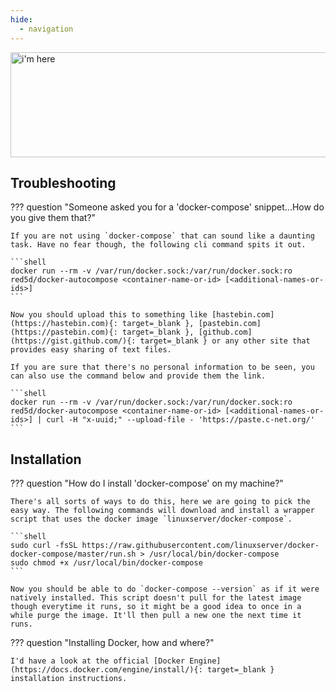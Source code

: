 ```yaml
---
hide:
  - navigation
---
```


<img src="/img/pullio-i-am-here.png" alt="i'm here" width="674" height="168">

## Troubleshooting

??? question "Someone asked you for a 'docker-compose' snippet...How do you give them that?"

    If you are not using `docker-compose` that can sound like a daunting task. Have no fear though, the following cli command spits it out.

    ```shell
    docker run --rm -v /var/run/docker.sock:/var/run/docker.sock:ro red5d/docker-autocompose <container-name-or-id> [<additional-names-or-ids>]
    ```

    Now you should upload this to something like [hastebin.com](https://hastebin.com){: target=_blank }, [pastebin.com](https://pastebin.com){: target=_blank }, [github.com](https://gist.github.com/){: target=_blank } or any other site that provides easy sharing of text files.

    If you are sure that there's no personal information to be seen, you can also use the command below and provide them the link.

    ```shell
    docker run --rm -v /var/run/docker.sock:/var/run/docker.sock:ro red5d/docker-autocompose <container-name-or-id> [<additional-names-or-ids>] | curl -H "x-uuid;" --upload-file - 'https://paste.c-net.org/'
    ```

## Installation

??? question "How do I install 'docker-compose' on my machine?"

    There's all sorts of ways to do this, here we are going to pick the easy way. The following commands will download and install a wrapper script that uses the docker image `linuxserver/docker-compose`.

    ```shell
    sudo curl -fsSL https://raw.githubusercontent.com/linuxserver/docker-docker-compose/master/run.sh > /usr/local/bin/docker-compose
    sudo chmod +x /usr/local/bin/docker-compose
    ```

    Now you should be able to do `docker-compose --version` as if it were natively installed. This script doesn't pull for the latest image though everytime it runs, so it might be a good idea to once in a while purge the image. It'll then pull a new one the next time it runs.

??? question "Installing Docker, how and where?"

    I'd have a look at the official [Docker Engine](https://docs.docker.com/engine/install/){: target=_blank } installation instructions.
